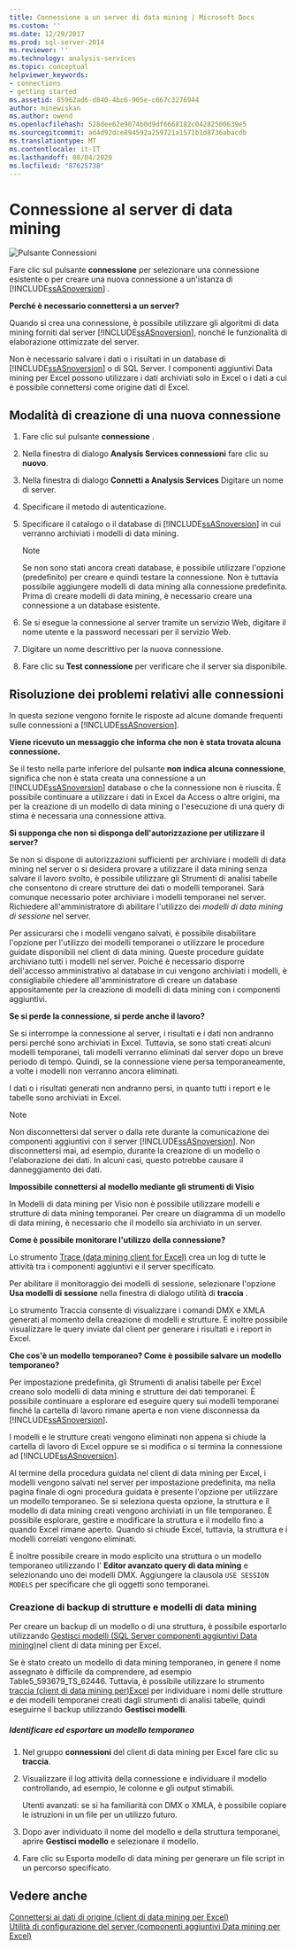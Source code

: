 ```yaml
---
title: Connessione a un server di data mining | Microsoft Docs
ms.custom: ''
ms.date: 12/29/2017
ms.prod: sql-server-2014
ms.reviewer: ''
ms.technology: analysis-services
ms.topic: conceptual
helpviewer_keywords:
- connections
- getting started
ms.assetid: 85962ad6-d840-4bc6-905e-c667c3276944
author: minewiskan
ms.author: owend
ms.openlocfilehash: 528dee62e9074b0d9df6668182c04282500639e5
ms.sourcegitcommit: ad4d92dce894592a259721a1571b1d8736abacdb
ms.translationtype: MT
ms.contentlocale: it-IT
ms.lasthandoff: 08/04/2020
ms.locfileid: "87625738"
---
```

# <a name="connect-to-a-data-mining-server"></a>Connessione al server di data mining
  ![Pulsante Connessioni](media/misc-connection.gif "Pulsante Connessioni")  
  
 Fare clic sul pulsante **connessione** per selezionare una connessione esistente o per creare una nuova connessione a un'istanza di [!INCLUDE[ssASnoversion](../includes/ssasnoversion-md.md)] .  
  
 **Perché è necessario connettersi a un server?**  
  
 Quando si crea una connessione, è possibile utilizzare gli algoritmi di data mining forniti dal server [!INCLUDE[ssASnoversion](../includes/ssasnoversion-md.md)], nonché le funzionalità di elaborazione ottimizzate del server.  
  
 Non è necessario salvare i dati o i risultati in un database di [!INCLUDE[ssASnoversion](../includes/ssasnoversion-md.md)] o di SQL Server. I componenti aggiuntivi Data mining per Excel possono utilizzare i dati archiviati solo in Excel o i dati a cui è possibile connettersi come origine dati di Excel.  
  
## <a name="how-to-create-a-new-connection"></a>Modalità di creazione di una nuova connessione  
  
1.  Fare clic sul pulsante **connessione** .  
  
2.  Nella finestra di dialogo **Analysis Services connessioni** fare clic su **nuovo**.  
  
3.  Nella finestra di dialogo **Connetti a Analysis Services** Digitare un nome di server.  
  
4.  Specificare il metodo di autenticazione.  
  
5.  Specificare il catalogo o il database di [!INCLUDE[ssASnoversion](../includes/ssasnoversion-md.md)] in cui verranno archiviati i modelli di data mining.  
  
    > [!NOTE]  
    >  Se non sono stati ancora creati database, è possibile utilizzare l'opzione (predefinito) per creare e quindi testare la connessione. Non è tuttavia possibile aggiungere modelli di data mining alla connessione predefinita. Prima di creare modelli di data mining, è necessario creare una connessione a un database esistente.  
  
6.  Se si esegue la connessione al server tramite un servizio Web, digitare il nome utente e la password necessari per il servizio Web.  
  
7.  Digitare un nome descrittivo per la nuova connessione.  
  
8.  Fare clic su **Test connessione** per verificare che il server sia disponibile.  
  
## <a name="troubleshooting-connections"></a>Risoluzione dei problemi relativi alle connessioni  
 In questa sezione vengono fornite le risposte ad alcune domande frequenti sulle connessioni a [!INCLUDE[ssASnoversion](../includes/ssasnoversion-md.md)].  
  
 **Viene ricevuto un messaggio che informa che non è stata trovata alcuna connessione.**  
  
 Se il testo nella parte inferiore del pulsante **non indica alcuna connessione**, significa che non è stata creata una connessione a un [!INCLUDE[ssASnoversion](../includes/ssasnoversion-md.md)] database o che la connessione non è riuscita. È possibile continuare a utilizzare i dati in Excel da Access o altre origini, ma per la creazione di un modello di data mining o l'esecuzione di una query di stima è necessaria una connessione attiva.  
  
 **Si supponga che non si disponga dell'autorizzazione per utilizzare il server?**  
  
 Se non si dispone di autorizzazioni sufficienti per archiviare i modelli di data mining nel server o si desidera provare a utilizzare il data mining senza salvare il lavoro svolto, è possibile utilizzare gli Strumenti di analisi tabelle che consentono di creare strutture dei dati o modelli temporanei. Sarà comunque necessario poter archiviare i modelli temporanei nel server. Richiedere all'amministratore di abilitare l'utilizzo dei *modelli di data mining di sessione* nel server.  
  
 Per assicurarsi che i modelli vengano salvati, è possibile disabilitare l'opzione per l'utilizzo dei modelli temporanei o utilizzare le procedure guidate disponibili nel client di data mining. Queste procedure guidate archiviano tutti i modelli nel server. Poiché è necessario disporre dell'accesso amministrativo al database in cui vengono archiviati i modelli, è consigliabile chiedere all'amministratore di creare un database appositamente per la creazione di modelli di data mining con i componenti aggiuntivi.  
  
 **Se si perde la connessione, si perde anche il lavoro?**  
  
 Se si interrompe la connessione al server, i risultati e i dati non andranno persi perché sono archiviati in Excel. Tuttavia, se sono stati creati alcuni modelli temporanei, tali modelli verranno eliminati dal server dopo un breve periodo di tempo. Quindi, se la connessione viene persa temporaneamente, a volte i modelli non verranno ancora eliminati.  
  
 I dati o i risultati generati non andranno persi, in quanto tutti i report e le tabelle sono archiviati in Excel.  
  
> [!NOTE]  
>  Non disconnettersi dal server o dalla rete durante la comunicazione dei componenti aggiuntivi con il server [!INCLUDE[ssASnoversion](../includes/ssasnoversion-md.md)]. Non disconnettersi mai, ad esempio, durante la creazione di un modello o l'elaborazione dei dati. In alcuni casi, questo potrebbe causare il danneggiamento dei dati.  
  
 **Impossibile connettersi al modello mediante gli strumenti di Visio**  
  
 In Modelli di data mining per Visio non è possibile utilizzare modelli e strutture di data mining temporanei. Per creare un diagramma di un modello di data mining, è necessario che il modello sia archiviato in un server.  
  
 **Come è possibile monitorare l'utilizzo della connessione?**  
  
 Lo strumento [Trace &#40;data mining client for Excel&#41;](trace-data-mining-client-for-excel.md) crea un log di tutte le attività tra i componenti aggiuntivi e il server specificato.  
  
 Per abilitare il monitoraggio dei modelli di sessione, selezionare l'opzione **Usa modelli di sessione** nella finestra di dialogo utilità di **traccia** .  
  
 Lo strumento Traccia consente di visualizzare i comandi DMX e XMLA generati al momento della creazione di modelli e strutture. È inoltre possibile visualizzare le query inviate dal client per generare i risultati e i report in Excel.  
  
 **Che cos'è un modello temporaneo? Come è possibile salvare un modello temporaneo?**  
  
 Per impostazione predefinita, gli Strumenti di analisi tabelle per Excel creano solo modelli di data mining e strutture dei dati temporanei. È possibile continuare a esplorare ed eseguire query sui modelli temporanei finché la cartella di lavoro rimane aperta e non viene disconnessa da [!INCLUDE[ssASnoversion](../includes/ssasnoversion-md.md)].  
  
 I modelli e le strutture creati vengono eliminati non appena si chiude la cartella di lavoro di Excel oppure se si modifica o si termina la connessione ad [!INCLUDE[ssASnoversion](../includes/ssasnoversion-md.md)].  
  
 Al termine della procedura guidata nel client di data mining per Excel, i modelli vengono salvati nel server per impostazione predefinita, ma nella pagina finale di ogni procedura guidata è presente l'opzione per utilizzare un modello temporaneo. Se si seleziona questa opzione, la struttura e il modello di data mining creati vengono archiviati in un file temporaneo. È possibile esplorare, gestire e modificare la struttura e il modello fino a quando Excel rimane aperto. Quando si chiude Excel, tuttavia, la struttura e i modelli correlati vengono eliminati.  
  
 È inoltre possibile creare in modo esplicito una struttura o un modello temporaneo utilizzando l' **Editor avanzato query di data mining** e selezionando uno dei modelli DMX. Aggiungere la clausola `USE SESSION MODELS` per specificare che gli oggetti sono temporanei.   
  
### <a name="creating-backups-of-mining-models-and-structures"></a>Creazione di backup di strutture e modelli di data mining  
 Per creare un backup di un modello o di una struttura, è possibile esportarlo utilizzando [Gestisci modelli &#40;SQL Server componenti aggiuntivi Data mining&#41;](manage-models-sql-server-data-mining-add-ins.md)nel client di data mining per Excel.  
  
 Se è stato creato un modello di data mining temporaneo, in genere il nome assegnato è difficile da comprendere, ad esempio Table5_593679_TS_62446. Tuttavia, è possibile utilizzare lo strumento [traccia &#40;client di data mining per&#41;Excel](trace-data-mining-client-for-excel.md) per individuare i nomi delle strutture e dei modelli temporanei creati dagli strumenti di analisi tabelle, quindi eseguirne il backup utilizzando **Gestisci modelli**.  
  
##### <a name="identify-and-export-a-temporary-model"></a>Identificare ed esportare un modello temporaneo  
  
1.  Nel gruppo **connessioni** del client di data mining per Excel fare clic su **traccia**.  
  
2.  Visualizzare il log attività della connessione e individuare il modello controllando, ad esempio, le colonne e gli output stimabili.  
  
     Utenti avanzati: se si ha familiarità con DMX o XMLA, è possibile copiare le istruzioni in un file per un utilizzo futuro.  
  
3.  Dopo aver individuato il nome del modello e della struttura temporanei, aprire **Gestisci modello** e selezionare il modello.  
  
4.  Fare clic su Esporta modello di data mining per generare un file script in un percorso specificato.  
  
## <a name="see-also"></a>Vedere anche  
 [Connettersi ai dati di origine &#40;client di data mining per Excel&#41;](connect-to-source-data-data-mining-client-for-excel.md)   
 [Utilità di configurazione del server &#40;componenti aggiuntivi Data mining per Excel&#41;](server-configuration-utility-data-mining-add-ins-for-excel.md)  
  
  
